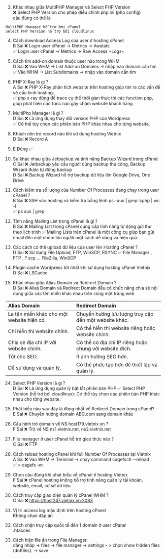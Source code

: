 2. Khác nhau giữa MultiPHP Manager và Select PHP Version   
❌ Select PHP Version cho phép điều chỉnh php.ini (php config)  
câu đúng có thể là    
```
MultiPHP Manager hỗ trợ bởi cPanel
Select PHP Version hỗ trợ bởi cloudlinux
```

4. Cách download Access Log của user ở hosting cPanel  
B Sai  ❌ Login user cPanel -> Metrics -> Awstats  
✅ Login user cPanel -> Metrics -> Raw Access ~Logs~ 

6. Cách tìm add-on domain thuộc user nào trong WHM  
D Sai  ❌ Vào WHM -> List Add-on Domains -> nhập vào domain cần tìm  
✅ Vào WHM -> List Subdomains -> nhập vào domain cần tìm  

8. PHP X-Ray là gì ?   
A Sai  ❌ PHP X-Ray phân tích website trên hosting giúp tìm ra các vấn đề về cấu hình hosting.  
✅ php x-ray dùng để trace cụ thể thời gian thực thi các function php, giúp phát hiện các func nào gây chậm website khách hàng  

10. MultiPhp Manager là gì ?    
D Sai  ❌ Là ứng dụng thay đổi version PHP của Wordpress  
✅ Có thể tùy chọn các phiên bản PHP khác nhau cho từng website.  

12.  Khách nên trỏ record nào khi sử dụng hosting Vietnix   
D Sai  ❌ Record A  

13. E Đúng ✅  

14. Sự khác nhau giữa Jetbackup và tính năng Backup Wizard trong cPanel  
C Sai  ❌ Jetbackup yêu cầu người dùng backup thủ công, Backup Wizard được tự động backup   
D Sai  ❌ Backup Wizard hỗ trợ backup dữ liệu lên Google Drive, One Drive   

16. Cách kiểm tra số lượng của Number Of Processes đang chạy trong user cPanel ?   
B Sai  ❌ SSH vào hosting và kiểm tra bằng lệnh ps -aux | grep lsphp  | wc -l  
✅ ps aux | grep <user>   

18. Tính năng Mailing List trong cPanel là gì ?  
B Sai  ❌ Mailing List trong cPanel cung cấp tính năng tự động gửi thư theo lịch trình
✅ Mailing Lists trên cPanel là một công cụ giúp bạn gửi email đến một nhóm lớn người một cách dễ dàng và hiệu quả.

20. Các cách có thể upload dữ liệu của user lên Hosting cPanel ?  
D Sai  ❌ Sử dụng File Upload, FTP, WinSCP, RSYNC
✅ File Manager , FTP , ? scp ... FileZilla, WinSCP

22. Plugin cache Wordpress tốt nhất khi sử dụng hosting cPanel Vietnix   
D Sai  ❌ LSCache  

23. Khác nhau giữa Alias Domain và Redirect Domain ?   
D Sai  ❌ Alias Domain và Redirect Domain đều có chức năng chia sẻ nội dung giữa các tên miền khác nhau trên cùng một trang web  

|                Alias Domain               	|                     Redirect Domain                     	|
|:-----------------------------------------	  |:-------------------------------------------------------   |
| Là tên miền khác cho một website hiện có. 	| Chuyển hướng lưu lượng truy cập đến một website khác.   	|
| Chỉ hiển thị website chính.               	| Có thể hiển thị website riêng hoặc website chính.       	|
| Chia sẻ địa chỉ IP với website chính.     	| Có thể có địa chỉ IP riêng hoặc chung với website đích. 	|
| Tốt cho SEO.                              	| Ít ảnh hưởng SEO hơn.                                   	|
| Dễ sử dụng và quản lý.                    	| Có thể phức tạp hơn để thiết lập và quản lý.            	|


24. Select PHP Version là gì ?  
D Sai  ❌ Là ứng dụng quản lý bật tắt phiên bản PHP
✅ Select PHP Version (hỗ trợ bởi cloudlinux): Có thể tùy chọn các phiên bản PHP khác nhau cho từng website.  

26. Phát biểu nào sau đây là đúng nhất về Redirect Domain trong cPanel?  
E Sai  ❌ Chuyển hướng domain ABC.com sang domain khác  

27. Cấu hình trỏ domain về NS host179.vietnix.vn ?   
F Sai  ❌ Trỏ về NS ns1.vietnix.net, ns2.vietnix.net  

28. File manager ở user cPanel hỗ trợ giao thức nào ?   
C Sai  ❌ FTP  

29. Cách reload hosting cPanel khi full Number Of Processes tại Vietnix  
A Sai  ❌ Vào WHM -> Terminal -> chạy command cagefsctl  --reload <user>  
✅ > cagefs -m <user>

30. Chọn câu đúng khi phát biểu về cPanel ở hosting Vietnix   
F Sai  ❌ cPanel hosting không hỗ trợ tính năng quản lý tài khoản, website, email, cơ sở dữ liệu  

31.  Cách truy cập giao diện quản lý cPanel WHM ?  
C Sai  ❌ https://host247.vietnix.vn:2083  

30. Vị trí access log mặc định trên hosting cPanel  
Không chọn đáp án


13. Cách chặn truy cập quốc tế đến 1 domain ở user cPanel  
.htacces

6. Cách hiện file ẩn trong File Manager.  
đăng nhập -> files -> file manager -> settings - > chọn show hidden files (dotfiles). -> save
